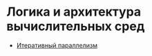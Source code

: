 # Логика и архитектура вычислительных сред

* [Итеративный параллелизм](programming-with-shared-variables/iterative-parallelism)
